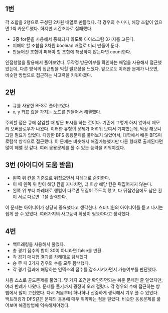 ## 1번

각 조합을 2행으로 구성된 2차원 배열로 만들었다.
각 경우의 수 마다, 해당 조합이 없으면 1씩 카운트했다.
하지만 시간초과로 실패했다.

- 3중 for문을 사용해서 중복되지 않도록 아이스크림 3가지를 고른다.
- 피해야 할 조합을 2차원 boolean 배열로 미리 만들어 둔다.
- 만들어진 조합이 피해야 할 조합에 해당하지 않는다면 count한다.

인접행렬을 활용해서 풀어보았다.
무작정 방문여부를 확인하는 배열을 사용해서 접근했었는데, 다른 방식의 접근법을 익힐 필요성을 느꼈다.
앞으로도 이러한 문제가 나오면, 비슷한 방법으로 접근하는 사고력을 키워야겠다.

## 2번
- 큐를 사용한 BFS로 풀어보았다.
- x, y 좌표 값을 가지는 노드를 만들어서 해결했다.

주의할 점은 큐에 삽입할 때 방문 표시를 하는 것이다.
기존에 그렇게 하지 않아서 메모리 오버플로우가 나왔다.
이러한 유형의 문제가 어려워 보여서 기피했는데, 막상 해보니 그럴 필요가 없었다.
다양한 BFS 응용문제를 풀어보지 않았어서, 대학에서 배운 BFS미로탐색 방식으로 접근했다.
이 문제는 비슷해서 해결가능했지만 다른 형태로 출제된다면 많이 헤맬 것 같다.
여러 응용문제를 풀 수 있는 능력을 키워야겠다.

## 3번 (아이디어 도움 받음)
- 왼쪽 위 칸을 기준으로 뒤집으면서 차례대로 순회한다.
- 이 때 왼쪽 위 칸이 해당 칸을 지나치면, 더 이상 해당 칸은 뒤집어지지 않는다.
- 왼쪽 위 부터 차례대로 행렬이 다르면 뒤집어 주도록 했고, 다 뒤집었음에도 남은 칸이 서로 다르면 -1을 출력한다.

이 문제는 아이디어가 상당히 중요했다고 생각한다.
스터디원의 아이디어를 듣고 나서는 쉽게 풀 수 있었다.
여러가지의 사고능력 확장이 필요하다고 생각했다.

## 4번
- 백트래킹을 사용해서 풀었다.
- 총 경기 점수의 합이 30이 아니라면 false를 반환.
- 각 경기 매치업 결과를 차례대로 탐색했다
- 승 무 패 3가지 경우의 수를 모두 탐색했다.
- 각 경기 결과에 해당하는 인덱스의 점수를 감소시켜가면서 가능여부를 판단했다.

처음 스스로 골드문제를 풀었다.
몇 가지 조건만 확인하면되는 쉬운 문제인 줄 알았지만, 여러 반례가 나왔다.
문제를 풀기까지 굉장히 오래 걸렸다.
각 경우의 수에 접근하는 방법에서 많이 고전했다.
다시 처음부터 하나하나 신중하게 생각해서 겨우 풀 수 있었다.
백트래킹과 DFS같은 문제의 응용에 매우 취약하는 점을 알았다.
비슷한 응용문제를 풀어보며 해결방법에 익숙해져야겠다.
